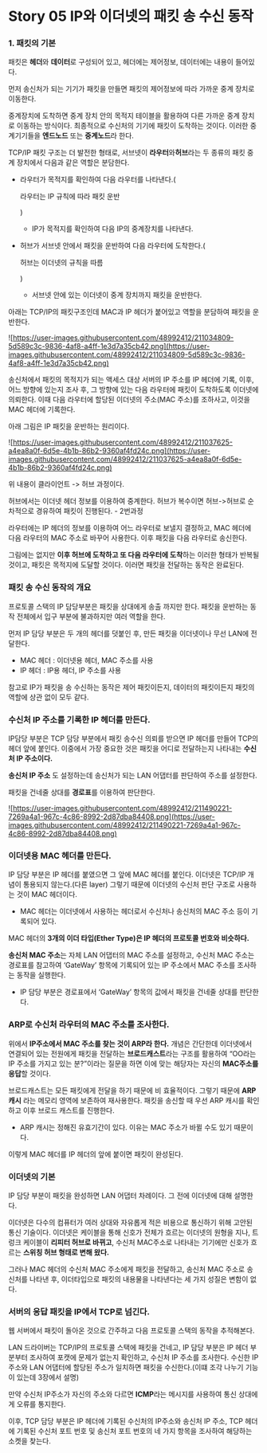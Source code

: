 # Story 05 IP와 이더넷의 패킷 송 수신 동작

### **1. 패킷의 기본**

패킷은 **헤더**와 **데이터**로 구성되어 있고, 헤더에는 제어정보, 데이터에는 내용이 들어있다.

먼저 송신처가 되는 기기가 패킷을 만들면 패킷의 제어정보에 따라 가까운 중계 장치로 이동한다.

중계장치에 도착하면 중계 장치 안의 목적지 테이블을 활용하여 다른 가까운 중계 장치로 이동하는 방식이다. 최종적으로 수신처의 기기에 패킷이 도착하는 것이다. 이러한 중계기기들을 **엔드노드** 또는 **중계노드**라 한다.

TCP/IP 패킷 구조는 더 발전한 형태로, 서브넷이 **라우터**와**허브**라는 두 종류의 패킷 중계 장치에서 다음과 같은 역할은 분담한다.

- 라우터가 목적지를 확인하여 다음 라우터를 나타낸다.(

  라우터는 IP 규칙에 따라 패킷 운반

  )

  - IP가 목적지를 확인하여 다음 IP의 중계장치를 나타낸다.

- 허브가 서브넷 안에서 패킷을 운반하여 다음 라우터에 도착한다.(

  허브는 이더넷의 규칙을 따름

  )

  - 서브넷 안에 있는 이더넷이 중계 장치까지 패킷을 운반한다.

아래는 TCP/IP의 패킷구조인데 MAC과 IP 헤더가 붙어있고 역할을 분담하여 패킷을 운반한다.

![https://user-images.githubusercontent.com/48992412/211034809-5d589c3c-9836-4af8-a4ff-1e3d7a35cb42.png](https://user-images.githubusercontent.com/48992412/211034809-5d589c3c-9836-4af8-a4ff-1e3d7a35cb42.png)

송신처에서 패킷의 목적지가 되는 액세스 대상 서버의 IP 주소를 IP 헤더에 기록, 이후, 어느 방향에 있는지 조사 후, 그 방향에 있는 다음 라우터에 패킷이 도착하도록 이더넷에 의뢰한다. 이때 다음 라우터에 할당된 이더넷의 주소(MAC 주소)를 조하사고, 이것을 MAC 헤더에 기록한다.

아래 그림은 IP 패킷을 운반하는 원리이다.

![https://user-images.githubusercontent.com/48992412/211037625-a4ea8a0f-6d5e-4b1b-86b2-9360af4fd24c.png](https://user-images.githubusercontent.com/48992412/211037625-a4ea8a0f-6d5e-4b1b-86b2-9360af4fd24c.png)

위 내용이 클라이언트 -> 허브 과정이다.

허브에서는 이더넷 헤더 정보를 이용하여 중계한다. 허브가 복수이면 허브->허브로 순차적으로 경유하여 패킷이 진행된다. - 2번과정

라우터에는 IP 헤더의 정보를 이용하여 어느 라우터로 보낼지 결정하고, MAC 헤더에 다음 라우터의 MAC 주소로 바꾸어 사용한다. 이후 패킷을 다음 라우터로 송신한다.

그림에는 없지만 **이후 허브에 도착하고 또 다음 라우터에 도착**하는 이러한 형태가 반복될 것이고, 패킷은 목적지에 도달할 것이다. 이러면 패킷을 전달하는 동작은 완료된다.

### **패킷 송 수신 동작의 개요**

프로토콜 스택의 IP 담당부분은 패킷을 상대에게 송출 까지만 한다. 패킷을 운반하는 동작 전체에서 입구 부분에 불과하지만 여러 역할을 한다.

먼저 IP 담당 부분은 두 개의 헤더를 덧붙인 후, 만든 패킷을 이더넷이나 무선 LAN에 전달한다.

- MAC 헤더 : 이더넷용 헤더, MAC 주소를 사용
- IP 헤더 : IP용 헤더, IP 주소를 사용

참고로 IP가 패킷을 송 수신하는 동작은 제어 패킷이든지, 데이터의 패킷이든지 패킷의 역할에 상관 없이 모두 같다.

### 수신처 IP 주소를 기록한 IP 헤더를 만든다.

IP담당 부분은 TCP 담당 부분에서 패킷 송수신 의뢰를 받으면 IP 헤더를 만들어 TCP의 헤더 앞에 붙인다. 이중에서 가장 중요한 것은 패킷을 어디로 전달하는지 나타내는 **수신처 IP 주소이다.**

**송신처 IP 주소** 도 설정하는데 송신처가 되는 LAN 어댑터를 판단하여 주소를 설정한다.

패킷을 건네줄 상대를 **경로표**를 이용하여 판단한다.

![https://user-images.githubusercontent.com/48992412/211490221-7269a4a1-967c-4c86-8992-2d87dba84408.png](https://user-images.githubusercontent.com/48992412/211490221-7269a4a1-967c-4c86-8992-2d87dba84408.png)

### 이더넷용 MAC 헤더를 만든다.

IP 담당 부분은 IP 헤더를 붙였으면 그 앞에 MAC 헤더를 붙인다. 이더넷은 TCP/IP 개념이 통용되지 않는다.(다른 layer) 그렇기 때문에 이더넷의 수신처 판단 구조로 사용하는 것이 MAC 헤더이다.

- MAC 헤더는 이더넷에서 사용하는 헤더로서 수신처나 송신처의 MAC 주소 등이 기록되어 있다.

MAC 헤더의 **3개의 이더 타입(Ether Type)은 IP 헤더의 프로토콜 번호와 비슷하다.**

**송신처 MAC 주소**는 자체 LAN 어댑터의 MAC 주소를 설정하고, 수신처 MAC 주소는 경로표를 참고하여 ‘GateWay’ 항목에 기록되어 있는 IP 주소에서 MAC 주소를 조사하는 동작을 실행한다.

- IP 담당 부분은 경로표에서 ‘GateWay’ 항목의 값에서 패킷을 건네줄 상대를 판단한다.

### ARP로 수신처 라우터의 MAC 주소를 조사한다.

위에서 **IP주소에서 MAC 주소를 찾는 것이 ARP라 한다.** 개념은 간단한데 이더넷에서 연결되어 있는 전원에게 패킷을 전달하는 **브로드캐스트**라는 구조를 활용하여 “OO라는 IP 주소를 가지고 있는 분?”이라는 질문을 하면 이에 맞는 해당자는 자신의 **MAC주소를 응답**할 것이다.

브로드캐스트는 모든 패킷에게 전달을 하기 때문에 비 효율적이다. 그렇기 때문에 **ARP 캐시** 라는 메모리 영역에 보존하여 재사용한다. 패킷을 송신할 때 우선 ARP 캐시를 확인하고 이후 브로드 캐스트를 진행한다.

- ARP 캐시는 정해진 유효기간이 있다. 이유는 MAC 주소가 바뀔 수도 있기 때문이다.

이렇게 MAC 헤더를 IP 헤더의 앞에 붙이면 패킷이 완성된다.

### 이더넷의 기본

IP 담당 부분이 패킷을 완성하면 LAN 어댑터 차례이다. 그 전에 이더넷에 대해 설명한다.

이더넷은 다수의 컴퓨터가 여러 상대와 자유롭게 적은 비용으로 통신하기 위해 고안된 통신 기술이다. 이더넷은 케이블을 통해 신호가 전체가 흐르는 이더넷의 원형을 지나, 트렁크 케이블이 **리피터 허브로 바뀌고**, 수신처 MAC주소로 나타내는 기기에만 신호가 흐르는 **스위칭 허브 형태로 변해 왔다.**

그러나 MAC 헤더의 수신처 MAC 주소에게 패킷을 전달하고, 송신처 MAC 주소로 송신처를 나타낸 후, 이더타입으로 패킷의 내용물을 나타낸다는 세 가지 성질은 변함이 없다.

### 서버의 응답 패킷을 IP에서 TCP로 넘긴다.

웹 서버에서 패킷이 돌아온 것으로 간주하고 다음 프로토콜 스택의 동작을 추적해본다.

LAN 드라이버는 TCP/IP의 프로토콜 스택에 패킷을 건네고, IP 담당 부분은 IP 헤더 부분부터 조사하여 포캣에 문제가 없는지 확인하고, 수신처 IP 주소를 조사한다. 수신한 IP 주소와 LAN 어댑터에 할당된 주소가 일치하면 패킷을 수신한다.(이떄 조각 나누기 기능이 있는데 3장에서 설명)

만약 수신처 IP주소가 자신의 주소와 다르면 **ICMP**라는 메시지를 사용하여 통신 상대에게 오류를 통지한다.

이후, TCP 담당 부분은 IP 헤더에 기록된 수신처의 IP주소와 송신처 IP 주소, TCP 헤더에 기록된 수신처 포트 번호 및 송신처 포트 번호의 네 가지 항목을 조사하여 해당하는 소켓을 찾는다.